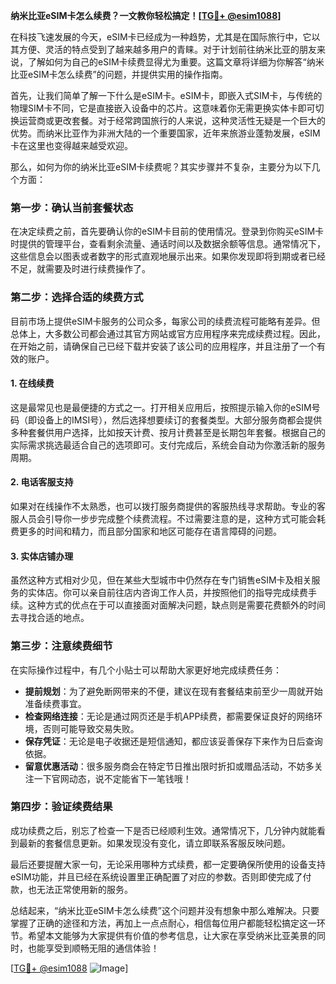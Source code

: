 **纳米比亚eSIM卡怎么续费？一文教你轻松搞定！[[TG💪+ @esim1088](https://t.me/s/esim1088)]**

在科技飞速发展的今天，eSIM卡已经成为一种趋势，尤其是在国际旅行中，它以其方便、灵活的特点受到了越来越多用户的青睐。对于计划前往纳米比亚的朋友来说，了解如何为自己的eSIM卡续费显得尤为重要。这篇文章将详细为你解答“纳米比亚eSIM卡怎么续费”的问题，并提供实用的操作指南。

首先，让我们简单了解一下什么是eSIM卡。eSIM卡，即嵌入式SIM卡，与传统的物理SIM卡不同，它是直接嵌入设备中的芯片。这意味着你无需更换实体卡即可切换运营商或更改套餐。对于经常跨国旅行的人来说，这种灵活性无疑是一个巨大的优势。而纳米比亚作为非洲大陆的一个重要国家，近年来旅游业蓬勃发展，eSIM卡在这里也变得越来越受欢迎。

那么，如何为你的纳米比亚eSIM卡续费呢？其实步骤并不复杂，主要分为以下几个方面：

### **第一步：确认当前套餐状态**
在决定续费之前，首先要确认你的eSIM卡目前的使用情况。登录到你购买eSIM卡时提供的管理平台，查看剩余流量、通话时间以及数据余额等信息。通常情况下，这些信息会以图表或者数字的形式直观地展示出来。如果你发现即将到期或者已经不足，就需要及时进行续费操作了。

### **第二步：选择合适的续费方式**
目前市场上提供eSIM卡服务的公司众多，每家公司的续费流程可能略有差异。但总体上，大多数公司都会通过其官方网站或官方应用程序来完成续费过程。因此，在开始之前，请确保自己已经下载并安装了该公司的应用程序，并且注册了一个有效的账户。

#### **1. 在线续费**
这是最常见也是最便捷的方式之一。打开相关应用后，按照提示输入你的eSIM号码（即设备上的IMSI号），然后选择想要续订的套餐类型。大部分服务商都会提供多种套餐供用户选择，比如按天计费、按月计费甚至是长期包年套餐。根据自己的实际需求挑选最适合自己的选项即可。支付完成后，系统会自动为你激活新的服务周期。

#### **2. 电话客服支持**
如果对在线操作不太熟悉，也可以拨打服务商提供的客服热线寻求帮助。专业的客服人员会引导你一步步完成整个续费流程。不过需要注意的是，这种方式可能会耗费更多的时间和精力，而且部分国家和地区可能存在语言障碍的问题。

#### **3. 实体店铺办理**
虽然这种方式相对少见，但在某些大型城市中仍然存在专门销售eSIM卡及相关服务的实体店。你可以亲自前往店内咨询工作人员，并按照他们的指导完成续费手续。这种方式的优点在于可以直接面对面解决问题，缺点则是需要花费额外的时间去寻找合适的地点。

### **第三步：注意续费细节**
在实际操作过程中，有几个小贴士可以帮助大家更好地完成续费任务：

- **提前规划**：为了避免断网带来的不便，建议在现有套餐结束前至少一周就开始准备续费事宜。
- **检查网络连接**：无论是通过网页还是手机APP续费，都需要保证良好的网络环境，否则可能导致交易失败。
- **保存凭证**：无论是电子收据还是短信通知，都应该妥善保存下来作为日后查询依据。
- **留意优惠活动**：很多服务商会在特定节日推出限时折扣或赠品活动，不妨多关注一下官网动态，说不定能省下一笔钱哦！

### **第四步：验证续费结果**
成功续费之后，别忘了检查一下是否已经顺利生效。通常情况下，几分钟内就能看到最新的套餐信息更新。如果发现没有变化，请立即联系客服反映问题。

最后还要提醒大家一句，无论采用哪种方式续费，都一定要确保所使用的设备支持eSIM功能，并且已经在系统设置里正确配置了对应的参数。否则即使完成了付款，也无法正常使用新的服务。

总结起来，“纳米比亚eSIM卡怎么续费”这个问题并没有想象中那么难解决。只要掌握了正确的途径和方法，再加上一点点耐心，相信每位用户都能轻松搞定这一环节。希望本文能够为大家提供有价值的参考信息，让大家在享受纳米比亚美景的同时，也能享受到顺畅无阻的通信体验！

[[TG💪+ @esim1088](https://t.me/s/esim1088) ![Image](https://i.postimg.cc/4NQfJmqS/Snipaste-2025-05-13-00-14-12.png)]